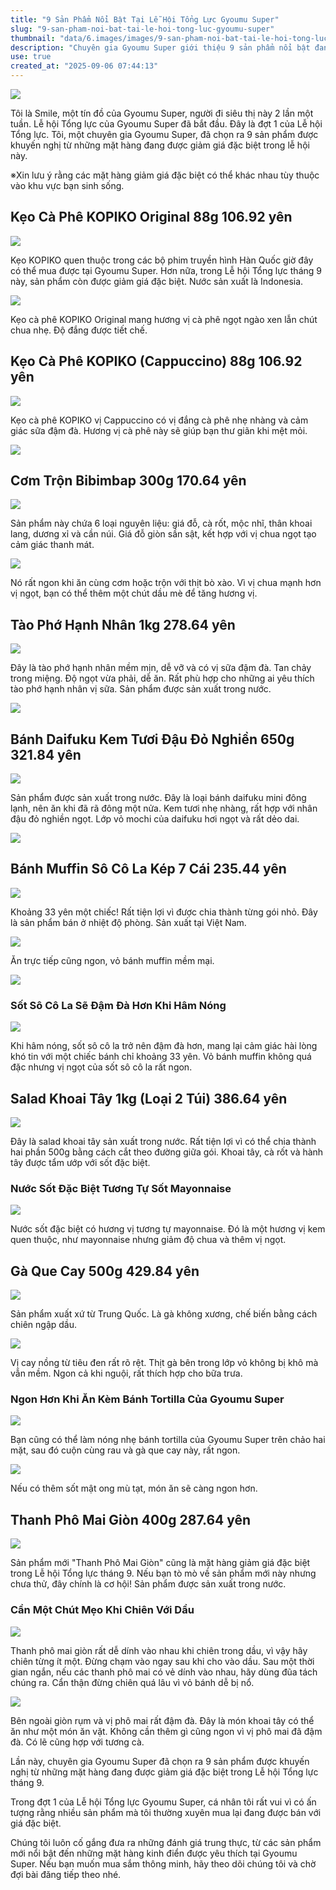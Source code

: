 ```yaml
---
title: "9 Sản Phẩm Nổi Bật Tại Lễ Hội Tổng Lực Gyoumu Super"
slug: "9-san-pham-noi-bat-tai-le-hoi-tong-luc-gyoumu-super"
thumbnail: "data/6.images/images/9-san-pham-noi-bat-tai-le-hoi-tong-luc-gyoumu-super.webp"
description: "Chuyên gia Gyoumu Super giới thiệu 9 sản phẩm nổi bật đang được giảm giá trong Lễ hội Tổng lực tháng 9 đợt 1, bao gồm kẹo cà phê, bibimbap và bánh muffin Việt Nam."
use: true
created_at: "2025-09-06 07:44:13"
---
```



![](/images/title-1757047994422.webp)

Tôi là Smile, một tín đồ của Gyoumu Super, người đi siêu thị này 2 lần một tuần. Lễ hội Tổng lực của Gyoumu Super đã bắt đầu. Đây là đợt 1 của Lễ hội Tổng lực. Tôi, một chuyên gia Gyoumu Super, đã chọn ra 9 sản phẩm được khuyến nghị từ những mặt hàng đang được giảm giá đặc biệt trong lễ hội này.

※Xin lưu ý rằng các mặt hàng giảm giá đặc biệt có thể khác nhau tùy thuộc vào khu vực bạn sinh sống.

## Kẹo Cà Phê KOPIKO Original 88g 106.92 yên

![](/images/image-1756991136578.webp)

Kẹo KOPIKO quen thuộc trong các bộ phim truyền hình Hàn Quốc giờ đây có thể mua được tại Gyoumu Super. Hơn nữa, trong Lễ hội Tổng lực tháng 9 này, sản phẩm còn được giảm giá đặc biệt. Nước sản xuất là Indonesia.

![](/images/image-1756991146798.webp)

Kẹo cà phê KOPIKO Original mang hương vị cà phê ngọt ngào xen lẫn chút chua nhẹ. Độ đắng được tiết chế.

## Kẹo Cà Phê KOPIKO (Cappuccino) 88g 106.92 yên

![](/images/image-1756991534273.webp)

Kẹo cà phê KOPIKO vị Cappuccino có vị đắng cà phê nhẹ nhàng và cảm giác sữa đậm đà. Hương vị cà phê này sẽ giúp bạn thư giãn khi mệt mỏi.

![](/images/image-1756991662442.webp)

## Cơm Trộn Bibimbap 300g 170.64 yên

![](/images/image-1756991698535.webp)

Sản phẩm này chứa 6 loại nguyên liệu: giá đỗ, cà rốt, mộc nhĩ, thân khoai lang, dương xỉ và cần núi. Giá đỗ giòn sần sật, kết hợp với vị chua ngọt tạo cảm giác thanh mát.

![](/images/image-1756991718436.webp)

Nó rất ngon khi ăn cùng cơm hoặc trộn với thịt bò xào. Vì vị chua mạnh hơn vị ngọt, bạn có thể thêm một chút dầu mè để tăng hương vị.

## Tào Phớ Hạnh Nhân 1kg 278.64 yên

![](/images/image-1756993014666.webp)

Đây là tào phớ hạnh nhân mềm mịn, dễ vỡ và có vị sữa đậm đà. Tan chảy trong miệng. Độ ngọt vừa phải, dễ ăn. Rất phù hợp cho những ai yêu thích tào phớ hạnh nhân vị sữa. Sản phẩm được sản xuất trong nước.

![](/images/image-1756993076722.webp)

## Bánh Daifuku Kem Tươi Đậu Đỏ Nghiền 650g 321.84 yên

![](/images/image-1756993435070.webp)

Sản phẩm được sản xuất trong nước. Đây là loại bánh daifuku mini đông lạnh, nên ăn khi đã rã đông một nửa. Kem tươi nhẹ nhàng, rất hợp với nhân đậu đỏ nghiền ngọt. Lớp vỏ mochi của daifuku hơi ngọt và rất dẻo dai.

![](/images/image-1756993629776.webp)

## Bánh Muffin Sô Cô La Kép 7 Cái 235.44 yên

![](/images/image-1757042083120.webp)

Khoảng 33 yên một chiếc! Rất tiện lợi vì được chia thành từng gói nhỏ. Đây là sản phẩm bán ở nhiệt độ phòng. Sản xuất tại Việt Nam.

![](/images/image-1757042244616.webp)

Ăn trực tiếp cũng ngon, vỏ bánh muffin mềm mại.

![](/images/image-1757042311534.webp)

### Sốt Sô Cô La Sẽ Đậm Đà Hơn Khi Hâm Nóng

![](/images/image-1757042348355.webp)

Khi hâm nóng, sốt sô cô la trở nên đậm đà hơn, mang lại cảm giác hài lòng khó tin với một chiếc bánh chỉ khoảng 33 yên. Vỏ bánh muffin không quá đặc nhưng vị ngọt của sốt sô cô la rất ngon.

## Salad Khoai Tây 1kg (Loại 2 Túi) 386.64 yên

![](/images/image-1757043200725.webp)

Đây là salad khoai tây sản xuất trong nước. Rất tiện lợi vì có thể chia thành hai phần 500g bằng cách cắt theo đường giữa gói. Khoai tây, cà rốt và hành tây được tẩm ướp với sốt đặc biệt.

### Nước Sốt Đặc Biệt Tương Tự Sốt Mayonnaise

![](/images/image-1757043466383.webp)

Nước sốt đặc biệt có hương vị tương tự mayonnaise. Đó là một hương vị kem quen thuộc, như mayonnaise nhưng giảm độ chua và thêm vị ngọt.

## Gà Que Cay 500g 429.84 yên

![](/images/image-1757044416455.webp)

Sản phẩm xuất xứ từ Trung Quốc. Là gà không xương, chế biến bằng cách chiên ngập dầu.

![](/images/image-1757044630936.webp)

Vị cay nồng từ tiêu đen rất rõ rệt. Thịt gà bên trong lớp vỏ không bị khô mà vẫn mềm. Ngon cả khi nguội, rất thích hợp cho bữa trưa.

### Ngon Hơn Khi Ăn Kèm Bánh Tortilla Của Gyoumu Super

![](/images/image-1757044906476.webp)

Bạn cũng có thể làm nóng nhẹ bánh tortilla của Gyoumu Super trên chảo hai mặt, sau đó cuộn cùng rau và gà que cay này, rất ngon.

![](/images/image-1757045495024.webp)

Nếu có thêm sốt mật ong mù tạt, món ăn sẽ càng ngon hơn.

## Thanh Phô Mai Giòn 400g 287.64 yên

![](/images/image-1757045517451.webp)

Sản phẩm mới "Thanh Phô Mai Giòn" cũng là mặt hàng giảm giá đặc biệt trong Lễ hội Tổng lực tháng 9. Nếu bạn tò mò về sản phẩm mới này nhưng chưa thử, đây chính là cơ hội! Sản phẩm được sản xuất trong nước.

### Cần Một Chút Mẹo Khi Chiên Với Dầu

![](/images/image-1757046192720.webp)

Thanh phô mai giòn rất dễ dính vào nhau khi chiên trong dầu, vì vậy hãy chiên từng ít một. Đừng chạm vào ngay sau khi cho vào dầu. Sau một thời gian ngắn, nếu các thanh phô mai có vẻ dính vào nhau, hãy dùng đũa tách chúng ra. Cẩn thận đừng chiên quá lâu vì vỏ bánh dễ bị nổ.

![](/images/image-1757046632031.webp)

Bên ngoài giòn rụm và vị phô mai rất đậm đà. Đây là món khoai tây có thể ăn như một món ăn vặt. Không cần thêm gì cũng ngon vì vị phô mai đã đậm đà. Có lẽ cũng hợp với tương cà.

Lần này, chuyên gia Gyoumu Super đã chọn ra 9 sản phẩm được khuyến nghị từ những mặt hàng đang được giảm giá đặc biệt trong Lễ hội Tổng lực tháng 9.

Trong đợt 1 của Lễ hội Tổng lực Gyoumu Super, cá nhân tôi rất vui vì có ấn tượng rằng nhiều sản phẩm mà tôi thường xuyên mua lại đang được bán với giá đặc biệt.

Chúng tôi luôn cố gắng đưa ra những đánh giá trung thực, từ các sản phẩm mới nổi bật đến những mặt hàng kinh điển được yêu thích tại Gyoumu Super. Nếu bạn muốn mua sắm thông minh, hãy theo dõi chúng tôi và chờ đợi bài đăng tiếp theo nhé.